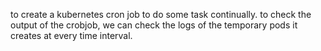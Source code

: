 to create a kubernetes cron job to do some task continually.
to check the output of the crobjob, we can check the logs of the temporary pods it creates at every time interval.